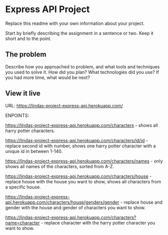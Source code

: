 # Express API Project

Replace this readme with your own information about your project. 

Start by briefly describing the assignment in a sentence or two. Keep it short and to the point.

## The problem

Describe how you approached to problem, and what tools and techniques you used to solve it. How did you plan? What technologies did you use? If you had more time, what would be next?

## View it live

URL: https://lindas-project-express-api.herokuapp.com/

ENPOINTS:

https://lindas-project-express-api.herokuapp.com/characters - shows all harry potter characters.

https://lindas-project-express-api.herokuapp.com/characters/id/id - replace second id with number, shows one harry potter character with a unique id in between 1-140.

https://lindas-project-express-api.herokuapp.com/characters/names - only shows all names of the characters, sorted from A-Z. 

https://lindas-project-express-api.herokuapp.com/characters/house - replace house with the house you want to show, shows all characters from a specific house.

https://lindas-project-express-api.herokuapp.com/characters/house/genders/gender - replace house and gender with the house and gender of characters you want to show. 

https://lindas-project-express-api.herokuapp.com/characters?name=character - replace character with the harry potter character you want to show. 
